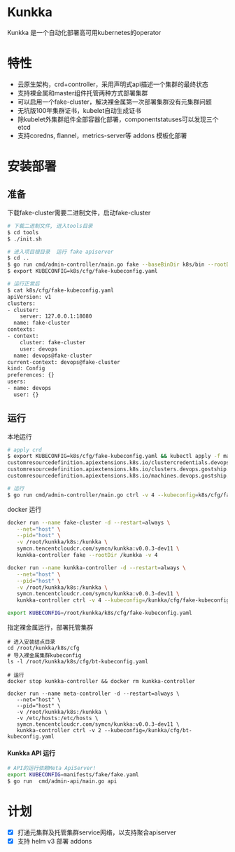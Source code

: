 # Kunkka

Kunkka 是一个自动化部署高可用kubernetes的operator

# 特性

- 云原生架构，crd+controller，采用声明式api描述一个集群的最终状态
- 支持裸金属和master组件托管两种方式部署集群
- 可以启用一个fake-cluster，解决裸金属第一次部署集群没有元集群问题
- 无坑版100年集群证书，kubelet自动生成证书
- 除kubelet外集群组件全部容器化部署，componentstatuses可以发现三个etcd
- 支持coredns, flannel，metrics-server等 addons 模板化部署

# 安装部署

## 准备

下载fake-cluster需要二进制文件，启动fake-cluster

```bash
# 下载二进制文件, 进入tools目录
$ cd tools
$ ./init.sh

# 进入项目根目录  运行 fake apiserver
$ cd ..
$ go run cmd/admin-controller/main.go fake --baseBinDir k8s/bin --rootDir k8s -v 4 
$ export KUBECONFIG=k8s/cfg/fake-kubeconfig.yaml

# 运行正常后
$ cat k8s/cfg/fake-kubeconfig.yaml
apiVersion: v1
clusters:
- cluster:
    server: 127.0.0.1:18080
  name: fake-cluster
contexts:
- context:
    cluster: fake-cluster
    user: devops
  name: devops@fake-cluster
current-context: devops@fake-cluster
kind: Config
preferences: {}
users:
- name: devops
  user: {}
```

## 运行

本地运行
```bash
# apply crd
$ export KUBECONFIG=k8s/cfg/fake-kubeconfig.yaml && kubectl apply -f manifests/crds/
customresourcedefinition.apiextensions.k8s.io/clustercredentials.devops.gostship.io created
customresourcedefinition.apiextensions.k8s.io/clusters.devops.gostship.io created
customresourcedefinition.apiextensions.k8s.io/machines.devops.gostship.io created

# 运行
$ go run cmd/admin-controller/main.go ctrl -v 4 --kubeconfig=k8s/cfg/fake-kubeconfig.yaml
```
docker 运行
```bash
docker run --name fake-cluster -d --restart=always \
   --net="host" \
   --pid="host" \
   -v /root/kunkka/k8s:/kunkka \
   symcn.tencentcloudcr.com/symcn/kunkka:v0.0.3-dev11 \
   kunkka-controller fake --rootDir /kunkka -v 4

docker run --name kunkka-controller -d --restart=always \
   --net="host" \
   --pid="host" \
   -v /root/kunkka/k8s:/kunkka \
   symcn.tencentcloudcr.com/symcn/kunkka:v0.0.3-dev11 \
   kunkka-controller ctrl -v 4 --kubeconfig=/kunkka/cfg/fake-kubeconfig.yaml

export KUBECONFIG=/root/kunkka/k8s/cfg/fake-kubeconfig.yaml
```
指定裸金属运行，部署托管集群
```shell
# 进入安装结点目录
cd /root/kunkka/k8s/cfg
# 导入裸金属集群kubeconfig
ls -l /root/kunkka/k8s/cfg/bt-kubeconfig.yaml

# 运行
docker stop kunkka-controller && docker rm kunkka-controller

docker run --name meta-controller -d --restart=always \
   --net="host" \
   --pid="host" \
   -v /root/kunkka/k8s:/kunkka \
   -v /etc/hosts:/etc/hosts \
   symcn.tencentcloudcr.com/symcn/kunkka:v0.0.3-dev11 \
   kunkka-controller ctrl -v 2 --kubeconfig=/kunkka/cfg/bt-kubeconfig.yaml

```

#### Kunkka API 运行
```bash
# API的运行依赖Meta ApiServer!
export KUBECONFIG=manifests/fake/fake.yaml  
$ go run  cmd/admin-api/main.go api
```

# 计划

- [x]  打通元集群及托管集群service网络，以支持聚合apiserver
- [x]  支持 helm v3 部署 addons